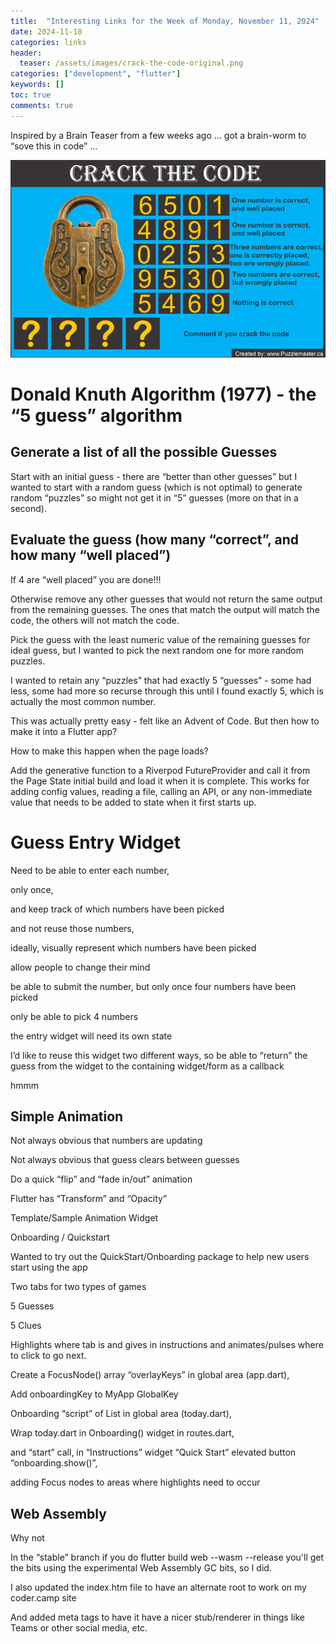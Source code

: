 ```yaml
---
title:  "Interesting Links for the Week of Monday, November 11, 2024"
date: 2024-11-18
categories: links
header:
  teaser: /assets/images/crack-the-code-original.png
categories: ["development", "flutter"]
keywords: []
toc: true
comments: true
---
```


Inspired by a Brain Teaser from a few weeks ago … got a brain-worm to “sove this in code” …

![Image](/assets/images/crack-the-code-original.png)

# Donald Knuth Algorithm (1977) - the “5 guess” algorithm

## Generate a list of all the possible Guesses

Start with an initial guess - there are “better than other guesses” but I wanted to start with a random guess (which is not optimal) to generate random “puzzles” so might not get it in “5” guesses (more on that in a second).

## Evaluate the guess (how many “correct”, and how many “well placed”)

If 4 are “well placed” you are done!!!

Otherwise remove any other guesses that would not return the same output from the remaining guesses. The ones that match the output will match the code, the others will not match the code.

Pick the guess with the least numeric value of the remaining guesses for ideal guess, but I wanted to pick the next random one for more random puzzles.

I wanted to retain any “puzzles” that had exactly 5 “guesses” - some had less, some had more so recurse through this until I found exactly 5, which is actually the most common number.

This was actually pretty easy - felt like an Advent of Code. But then how to make it into a Flutter app?

How to make this happen when the page loads?

Add the generative function to a Riverpod FutureProvider and call it from the Page State initial build and load it when it is complete.  This works for adding config values, reading a file, calling an API, or any non-immediate value that needs to be added to state when it first starts up.

# Guess Entry Widget

Need to be able to enter each number, 

only once, 

and keep track of which numbers have been picked 

and not reuse those numbers,

ideally, visually represent which numbers have been picked

allow people to change their mind

be able to submit the number, but only once four numbers have been picked

only be able to pick 4 numbers

the entry widget will need its own state

I’d like to reuse this widget two different ways, so be able to “return” the guess from the widget to the containing widget/form as a callback

hmmm

## Simple Animation

Not always obvious that numbers are updating

Not always obvious that guess clears between guesses

Do a quick “flip” and “fade in/out” animation

Flutter has “Transform” and “Opacity”

Template/Sample Animation Widget

Onboarding / Quickstart

Wanted to try out the QuickStart/Onboarding package to help new users start using the app

Two tabs for two types of games

5 Guesses

5 Clues

Highlights where tab is and gives in instructions and animates/pulses where to click to go next.

Create a FocusNode() array “overlayKeys” in global area (app.dart),

Add onboardingKey to MyApp GlobalKey<OnboardingState> 

Onboarding “script” of List<OnboardingSteps> in global area (today.dart),

Wrap today.dart in Onboarding() widget in routes.dart, 

and “start” call, in “Instructions” widget “Quick Start” elevated button “onboarding.show()”, 

adding Focus nodes to areas where highlights need to occur

## Web Assembly

Why not

In the “stable” branch if you do flutter build web --wasm --release you'll get the bits using the experimental Web Assembly GC bits, so I did.

I also updated the index.htm file to have an alternate root to work on my coder.camp site

And added meta tags to have it have a nicer stub/renderer in things like Teams or other social media, etc.

